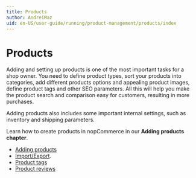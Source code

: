 ```yaml
---
title: Products
author: AndreiMaz
uid: en-US/user-guide/running/product-management/products/index
---
```

# Products

Adding and setting up products is one of the most important tasks for a shop owner. You need to define product types, sort your products into categories, add different products options and appealing product images, define product tags and other SEO parameters. All this will help you make the product search and comparison easy for customers, resulting in more purchases.

Adding products also includes some important internal settings, such as inventory and shipping parameters.

Learn how to create products in nopCommerce in our **Adding products chapter**.

- [Adding products](xref:en-US/user-guide/running/product-management/products/adding-products/index)
- [Import/Export](xref:en-US/user-guide/running/product-management/products/import-export).
- [Product tags](xref:en-US/user-guide/running/product-management/products/product-tags)
- [Product reviews](xref:en-US/user-guide/running/product-management/products/product-reviews)
